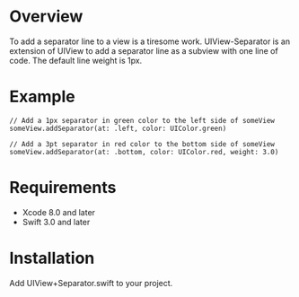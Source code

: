 # Overview
To add a separator line to a view is a tiresome work. UIView-Separator is an extension of UIView to add a separator line as a subview with one line of code. The default line weight is 1px.

# Example
```
// Add a 1px separator in green color to the left side of someView
someView.addSeparator(at: .left, color: UIColor.green)

// Add a 3pt separator in red color to the bottom side of someView
someView.addSeparator(at: .bottom, color: UIColor.red, weight: 3.0)
```

# Requirements
- Xcode 8.0 and later
- Swift 3.0 and later

# Installation
Add UIView+Separator.swift to your project.
